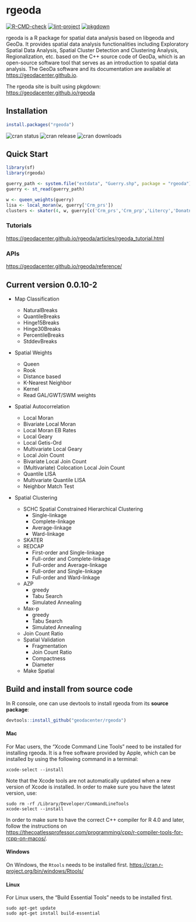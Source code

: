 # rgeoda

[![R-CMD-check](https://github.com/lixun910/rgeoda-1/actions/workflows/build-check.yml/badge.svg)](https://github.com/lixun910/rgeoda-1/actions/workflows/build-check.yml)
[![lint-project](https://github.com/lixun910/rgeoda-1/actions/workflows/lint-project.yaml/badge.svg)](https://github.com/lixun910/rgeoda-1/actions/workflows/lint-project.yaml)
[![pkgdown](https://github.com/lixun910/rgeoda-1/actions/workflows/pkgdown.yaml/badge.svg)](https://github.com/lixun910/rgeoda-1/actions/workflows/pkgdown.yaml)

rgeoda is a R package for spatial data analysis based on libgeoda and GeoDa. It provides spatial data analysis functionalities including Exploratory Spatial Data Analysis, Spatial Cluster Detection and Clustering Analysis, Regionalization, etc. based on the C++ source code of GeoDa, which is an open-source software tool that serves as an introduction to spatial data analysis. The GeoDa software and its documentation are available at https://geodacenter.github.io.
  
The rgeoda site is built using pkgdown: https://geodacenter.github.io/rgeoda


## Installation


```R
install.packages("rgeoda")
```

![cran status](https://www.r-pkg.org/badges/version/rgeoda)
![cran release](https://www.r-pkg.org/badges/last-release/rgeoda)
![cran downloads](https://cranlogs.r-pkg.org/badges/grand-total/rgeoda)

## Quick Start

```R
library(sf)
library(rgeoda)

guerry_path <- system.file("extdata", "Guerry.shp", package = "rgeoda")
guerry <- st_read(guerry_path)

w <- queen_weights(guerry)
lisa <- local_moran(w, guerry['Crm_prs'])
clusters <- skater(4, w, guerry[c('Crm_prs','Crm_prp','Litercy','Donatns','Infants','Suicids')])
```
### Tutorials

https://geodacenter.github.io/rgeoda/articles/rgeoda_tutorial.html

### APIs

https://geodacenter.github.io/rgeoda/reference/
  
## Current version 0.0.10-2

* Map Classification
   * NaturalBreaks
   * QuantileBreaks
   * Hinge15Breaks
   * Hinge30Breaks
   * PercentileBreaks
   * StddevBreaks
   
* Spatial Weights
    * Queen
    * Rook
    * Distance based
    * K-Nearest Neighbor
    * Kernel
    * Read GAL/GWT/SWM weights
    
* Spatial Autocorrelation
    * Local Moran
    * Bivariate Local Moran
    * Local Moran EB Rates
    * Local Geary
    * Local Getis-Ord 
    * Multivariate Local Geary
    * Local Join Count
    * Bivariate Local Join Count
    * (Multivariate) Colocation Local Join Count
    * Quantile LISA
    * Multivariate Quantile LISA
    * Neighbor Match Test

* Spatial Clustering
    * SCHC Spatial Constrained Hierarchical Clustering 
      * Single-linkage
      * Complete-linkage
      * Average-linkage
      * Ward-linkage
    * SKATER
    * REDCAP
      * First-order and Single-linkage
      * Full-order and Complete-linkage
      * Full-order and Average-linkage
      * Full-order and Single-linkage
      * Full-order and Ward-linkage
    * AZP
      * greedy
      * Tabu Search
      * Simulated Annealing
    * Max-p
      * greedy
      * Tabu Search
      * Simulated Annealing
    * Join Count Ratio
    * Spatial Validation
      * Fragmentation
      * Join Count Ratio
      * Compactness
      * Diameter
    * Make Spatial

## Build and install from source code

In R console, one can use devtools to install rgeoda from its **source package**:

```R
devtools::install_github("geodacenter/rgeoda")
```

#### Mac

For Mac users, the “Xcode Command Line Tools” need to be installed for installing rgeoda. It is a free software provided by Apple, which can be installed by using the following command in a terminal:
```
xcode-select --install 
```

Note that the Xcode tools are not automatically updated when a new version of Xcode is installed. In order to make
sure you have the latest version, use:

```
sudo rm -rf /Library/Developer/CommandLineTools
xcode-select --install
```

In order to make sure to have the correct C++ compiler for R 4.0 and later, follow the instructions
on https://thecoatlessprofessor.com/programming/cpp/r-compiler-tools-for-rcpp-on-macos/.


#### Windows

On Windows, the `Rtools` needs to be installed first. https://cran.r-project.org/bin/windows/Rtools/

#### Linux

For Linux users, the “Build Essential Tools” needs to be installed first.
```
sudo apt-get update
sudo apt-get install build-essential
```
